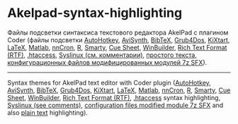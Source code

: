 Akelpad-syntax-highlighting
===========================

Файлы подсветки синтаксиса текстового редактора AkelPad с плагином Coder (файлы подсветки [AutoHotkey](ahk.coder), [AviSynth](avs.coder), [BibTeX](bibtex.coder), [Grub4Dos](grub4dos.coder), [KiXtart](kixtart.coder), [LaTeX](latex.coder), [Matlab](matlab.coder), [nnCron](nncron.coder), [R](R.coder), [Smarty](smarty.coder), [Cue Sheet](cue.coder), [WinBuilder](winbuilder.coder), [Rich Text Format (RTF)](rtf.coder), [.htaccess](htaccess.coder), [Syslinux (см. комментарии)](_syslinux.coder), [простого текста](txt.coder), [конфигурационных файлов модифицированных модулей 7z SFX](7zsfxconfig.coder)).

----------

Syntax themes for AkelPad text editor with Coder plugin ([AutoHotkey](ahk.coder), [AviSynth](avs.coder), [BibTeX](bibtex.coder), [Grub4Dos](grub4dos.coder), [KiXtart](kixtart.coder), [LaTeX](latex.coder), [Matlab](matlab.coder), [nnCron](nncron.coder), [R](R.coder), [Smarty](smarty.coder), [Cue Sheet](cue.coder), [WinBuilder](winbuilder.coder), [Rich Text Format (RTF)](rtf.coder), [.htaccess](htaccess.coder) syntax highlighting, [Syslinux (see comments)](_syslinux.coder), [configuration files modified module 7z SFX](7zsfxconfig.coder) and also [plain text](txt.coder) highlighting).